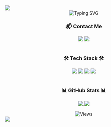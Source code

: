 <a href="https://github.com/SungRyulCho">
  <img src="https://capsule-render.vercel.app/api?type=rect&color=auto&height=250&section=header&text=SungRyulCho&fontSize=70&fontAlignY=45&animation=fadeIn" />
</a>

<div align="center">
  <img src="https://readme-typing-svg.herokuapp.com?font=Fira+Code&pause=1000&color=00BFFF&center=true&vCenter=true&width=435&lines=I'm+a+Growing+Backend+Developer;Always+Learning+New+Things;Welcome+to+my+GitHub+Profile!" alt="Typing SVG" />
</div>

<div align="center"> 
  <h3>📬 Contact Me</h3>
  <a href="mailto:hahahoho5811@gmail.com"><img src="https://img.shields.io/badge/Gmail-EA4335?style=for-the-badge&logo=Gmail&logoColor=white"></a>
  <a href="https://velog.io/@ashi0312/"><img src="https://img.shields.io/badge/Velog-20C997?style=for-the-badge&logo=Vimeo&logoColor=white"></a>
</div>
<br>

<div align="center">
  <h3>🛠️ Tech Stack 🛠️</h3>
  <img src="https://img.shields.io/badge/Java-ED8B00?style=for-the-badge&logo=openjdk&logoColor=white">
  <img src="https://img.shields.io/badge/Spring-6DB33F?style=for-the-badge&logo=spring&logoColor=white">
  <img src="https://img.shields.io/badge/MySQL-4479A1?style=for-the-badge&logo=mysql&logoColor=white">
  <img src="https://img.shields.io/badge/Amazon_AWS-232F3E?style=for-the-badge&logo=amazon-aws&logoColor=white">
</div>
<br>

<div align="center">
  <h3>📊 GitHub Stats 📊</h3>
  <a href="https://github.com/SungRyulCho">
    <img align="center" src="https://github-readme-stats.vercel.app/api/top-langs/?username=SungRyulCho&layout=compact&theme=tokyonight" />
  </a>
  <a href="https://github.com/SungRyulCho">
    <img align="center" src="https://github-readme-stats.vercel.app/api?username=SungRyulCho&show_icons=true&theme=tokyonight" />
  </a>
</div>
<br>

<div align="center">
  <img src="https://komarev.com/ghpvc/?username=SungRyulCho&style=flat-square&color=blue" alt="Views"/>
</div>

<img src="https://capsule-render.vercel.app/api?type=waving&color=auto&height=120&section=footer" />
